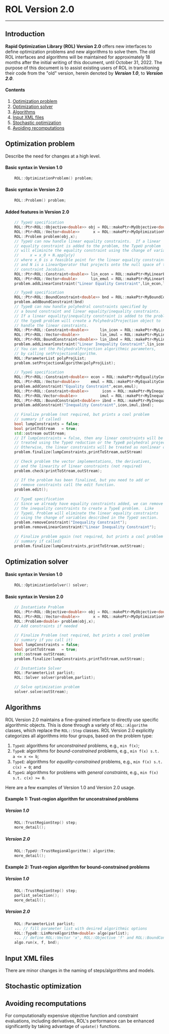 # ROL Version 2.0

-----------------



## Introduction

__Rapid Optimization Library (ROL) Version 2.0__ offers new interfaces to define
optimization problems and new algorithms to solve them.  The old ROL interfaces and
algorithms will be maintained for approximately 18 months after the initial writing
of this document, until October 31, 2022.
The purpose of this document is to assist existing users of ROL in transitioning
their code from the "old" version, herein denoted by ___Version 1.0___,
to ___Version 2.0___.

#### Contents

1. [Optimization problem](#optimization-problem)
2. [Optimization solver](#optimization-solver)
3. [Algorithms](#algorithms)
4. [Input XML files](#input-xml-files)
5. [Stochastic optimization](#stochastic-optimization)
6. [Avoiding recomputations](#avoiding-recomputations)



## Optimization problem

Describe the need for changes at a high level.

#### Basic syntax in Version 1.0

```cpp
    ROL::OptimizationProblem() problem;
```

#### Basic syntax in Version 2.0

```cpp
    ROL::Problem() problem;
```

#### Added features in Version 2.0

```cpp
    // TypeU specification
    ROL::Ptr<ROL::Objective<double>> obj = ROL::makePtr<MyObjective<double>>();
    ROL::Ptr<ROL::Vector<double>>      x = ROL::makePtr<MyOptimizationVector<double>>();
    ROL::Problem problem(obj,x);
    // TypeU can now handle linear equality constraints.  If a linear
    // equality constraint is added to the problem, the TypeU problem
    // will eliminite the equality constraint using the change of variables
    //     x = x_0 + N.apply(y)
    // where x_0 is a feasible point for the linear equality constraint
    // and N is a LinearOperator that projects onto the null space of the
    // constraint Jacobian.
    ROL::Ptr<ROL::Constraint<double>> lin_econ = ROL::makePtr<MyLinearEqualityConstraint<double>>();
    ROL::Ptr<ROL::Vector<double>      lin_emul = ROL::makePtr<MyLinearEqualityConstraintMultiplier<double>>();
    problem.addLinearConstraint("Linear Equality Constraint",lin_econ,lin_mul);

    // TypeB specification
    ROL::Ptr<ROL::BoundConstraint<double>> bnd = ROL::makePtr<MyBoundConstraint<double>>();
    problem.addBoundConstraint(bnd)    
    // TypeB can now handle polyhedral constraints specified by
    // a bound constraint and linear equality/inequality constraints.
    // If a linear equality/inequality constraint is added to the problem,
    // the typeB problem will create a PolyhedralProjection object to
    // handle the linear constraints.
    ROL::Ptr<ROL::Constraint<double>>     lin_icon = ROL::makePtr<MyLinearInequalityConstraint<double>>();
    ROL::Ptr<ROL::Vector<double>>         lin_imul = ROL::makePtr<MyLinearInequalityConstraintMultiplier<double>>();
    ROL::Ptr<ROL:BoundConstraint<double>> lin_ibnd = ROL::makePtr<MyLinearInequalityConstraintBound<double>>();
    problem.addLinearConstraint("Linear Inequality Constraint",lin_icon,lin_imul,lin_ibnd);
    // You can set the PolyhedralProjection algorithmic parameters,
    // by calling setProjectionAlgorithm.
    ROL::ParameterList polyProjList;
    problem.setProjectionAlgorithm(polyProjList);
    
    // TypeG specification
    ROL::Ptr<ROL::Constraint<double>> econ = ROL::makePtr<MyEqualityConstraint<double>>();
    ROL::Ptr<ROL::Vector<double>>     emul = ROL::makePtr<MyEqualityConstraintMultiplier<double>>();
    problem.addConstraint("Equality Constraint",econ,emul);
    ROL::Ptr<ROL::Constraint<double>>      icon = ROL::makePtr<MyInequalityConstraint<double>>();
    ROL::Ptr<ROL:Vector<double>>          imul = ROL::makePtr<MyInequalityConstraintMultiplier<double>>();
    ROL::Ptr<ROL::BoundConstraint<double>> ibnd = ROL::makePtr<MyInequalityConstraintBound<double>>();
    problem.addConstraint("Inequality Constraint",icon,imul,ibnd);
    
    // Finalize problem (not required, but prints a cool problem
    // summary if called)
    bool lumpConstraints = false;
    bool printToStream   = true;
    std::ostream outStream;
    // If lumpConstraints = false, then any linear constraints will be
    // treated using the TypeU reduction or the TypeB polyhedral projection.
    // Otherwise, the linear constraints will be treated as nonlinear constraints.
    problem.finalize(lumpConstraints,printToStream,outStream)
    
    // Check problem the vector implementations, the derivatives,
    // and the linearity of linear constraints (not required)
    problem.check(printToStream,outStream);
    
    // If the problem has been finalized, but you need to add or
    // remove constraints call the edit function.
    problem.edit();
    
    // TypeE specification
    // Since we already have equality constraints added, we can remove
    // the inequality constraints to create a TypeE problem.  Like
    // TypeU, Problem will eliminate the linear equality constraints
    // using the change of variables described in the TypeU section.
    problem.removeConstraint("Inequality Constraint");
    problem.removeLinearConstraint("Linear Inequality Constraint");
    
    // Finalize problem again (not required, but prints a cool problem
    // summary if called)
    problem.finalize(lumpConstraints,printToStream,outStream);
```



## Optimization solver

#### Basic syntax in Version 1.0

```cpp
    ROL::OptimizationSolver() solver;
```

#### Basic syntax in Version 2.0

```cpp
    // Instantiate Problem
    ROL::Ptr<ROL::Objective<double>> obj = ROL::makePtr<MyObjective<double>>();
    ROL::Ptr<ROL::Vector<double>>      x = ROL::makePtr<MyOptimizationVector<double>>();
    ROL::Problem<double> problem(obj,x);
    // Add constraints if needed
    
    // Finalize Problem (not required, but prints a cool problem
    // summary if you call it)
    bool lumpConstraints = false;
    bool printToStream   = true;
    std::ostream outStream;
    problem.finalize(lumpConstraints,printToStream,outStream);
    
    // Instantiate Solver
    ROL::ParameterList parlist;
    ROL::Solver solver(problem,parlist);
    
    // Solve optimization problem
    solver.solve(outStream);
```



## Algorithms

ROL Version 2.0 maintains a fine-grained interface to directly use
specific algorithmic objects.  This is done through a variety of
`ROL::Algorithm` classes, which replace the `ROL::Step` classes.
ROL Version 2.0 explicitly categorizes all algorithms into four
groups, based on the problem type:
1. `TypeU`: algorithms for _unconstrained_ problems, e.g., `min f(x)`;
2. `TypeB`: algorithms for _bound-constrained_ problems, e.g., `min f(x) s.t. a <= x <= b`;
3. `TypeE`: algorithms for _equality-constrained_ problems, e.g., `min f(x) s.t. c(x) = 0`; and
4. `TypeG`: algorithms for problems with _general constraints_, e.g., `min f(x) s.t. c(x) >= 0`.

Here are a few examples of Version 1.0 and Version 2.0 usage.

#### Example 1: Trust-region algorithm for unconstrained problems

##### Version 1.0

```cpp
    ROL::TrustRegionStep() step;
    more_detail();
```

##### Version 2.0

```cpp
    ROL::TypeU::TrustRegionAlgorithm() algorithm;
    more_detail();
```

#### Example 2: Trust-region algorithm for bound-constrained problems

##### Version 1.0

```cpp
    ROL::TrustRegionStep() step;
    parlist_selection();
    more_detail();
```

##### Version 2.0

```cpp
    ROL::ParameterList parlist;
    ... // fill parameter list with desired algorithmic options
    ROL::TypeB::LinMoreAlgorithm<double> algo(parlist);
    ... // define ROL::Vector 'x', ROL::Objective 'f' and ROL::BoundConstraint 'bnd'
    algo.run(x, f, bnd);
```



## Input XML files

There are minor changes in the naming of steps/algorithms and models.



## Stochastic optimization



## Avoiding recomputations

For computationally expensive objective function and constraint evaluations,
including derivatives, ROL's performance can be enhanced significantly by
taking advantage of `update()` functions.

